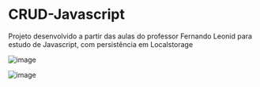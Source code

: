 # CRUD-Javascript
Projeto desenvolvido a partir das aulas do professor Fernando Leonid para estudo de Javascript, com persistência em Localstorage


![image](https://user-images.githubusercontent.com/102123924/217253881-9eb2fe22-6274-4ac7-9356-587bcb77433b.png)

![image](https://user-images.githubusercontent.com/102123924/217253990-2a7f7868-16ac-441e-9ca0-7903fb16d381.png)

